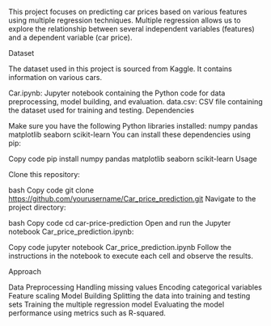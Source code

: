 This project focuses on predicting car prices based on various features using multiple regression techniques. Multiple regression allows us to explore the relationship between several independent variables (features) and a dependent variable (car price).

Dataset

The dataset used in this project is sourced from Kaggle. It contains information on various cars.

Car.ipynb: Jupyter notebook containing the Python code for data preprocessing, model building, and evaluation.
data.csv: CSV file containing the dataset used for training and testing.
Dependencies

Make sure you have the following Python libraries installed:
numpy
pandas
matplotlib
seaborn
scikit-learn
You can install these dependencies using pip:

Copy code
pip install numpy pandas matplotlib seaborn scikit-learn
Usage

Clone this repository:

bash
Copy code
git clone https://github.com/yourusername/Car_price_prediction.git
Navigate to the project directory:

bash
Copy code
cd car-price-prediction
Open and run the Jupyter notebook Car_price_prediction.ipynb:

Copy code
jupyter notebook Car_price_prediction.ipynb
Follow the instructions in the notebook to execute each cell and observe the results.

Approach

Data Preprocessing
Handling missing values
Encoding categorical variables
Feature scaling
Model Building
Splitting the data into training and testing sets
Training the multiple regression model
Evaluating the model performance using metrics such as R-squared.
